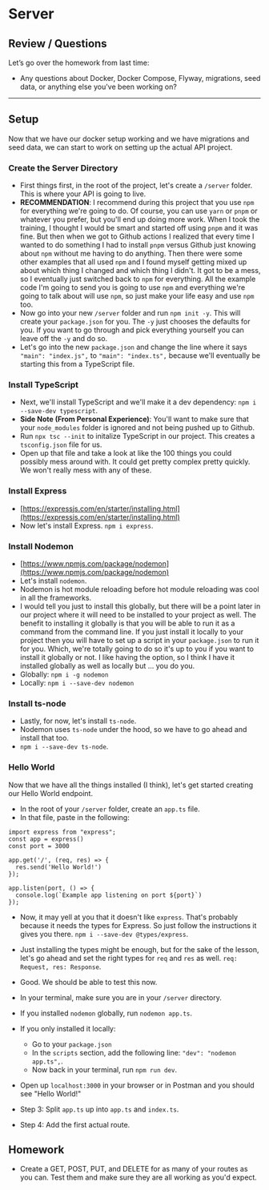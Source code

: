 # Server

## Review / Questions

Let’s go over the homework from last time:

- Any questions about Docker, Docker Compose, Flyway, migrations, seed data, or anything else you've been working on?

---

## Setup

Now that we have our docker setup working and we have migrations and seed data, we can start to work on setting up the actual API project.

### Create the Server Directory

- First things first, in the root of the project, let's create a `/server` folder. This is where your API is going to live.
- **RECOMMENDATION**: I recommend during this project that you use `npm` for everything we're going to do. Of course, you can use `yarn` or `pnpm` or whatever you prefer, but you'll end up doing more work. When I took the training, I thought I would be smart and started off using `pnpm` and it was fine. But then when we got to Github actions I realized that every time I wanted to do something I had to install `pnpm` versus Github just knowing about `npm` without me having to do anything. Then there were some other examples that all used `npm` and I found myself getting mixed up about which thing I changed and which thing I didn't. It got to be a mess, so I eventually just switched back to `npm` for everything. All the example code I'm going to send you is going to use `npm` and everything we're going to talk about will use `npm`, so just make your life easy and use `npm` too.
- Now go into your new `/server` folder and run `npm init -y`. This will create your `package.json` for you. The `-y` just chooses the defaults for you. If you want to go through and pick everything yourself you can leave off the `-y` and do so.
- Let's go into the new `package.json` and change the line where it says `"main": "index.js",` to `"main": "index.ts",` because we'll eventually be starting this from a TypeScript file.

### Install TypeScript

- Next, we'll install TypeScript and we'll make it a dev dependency: `npm i --save-dev typescript`.
- **Side Note (From Personal Experience)**: You'll want to make sure that your `node_modules` folder is ignored and not being pushed up to Github.
- Run `npx tsc --init` to initalize TypeScript in our project. This creates a `tsconfig.json` file for us.
- Open up that file and take a look at like the 100 things you could possibly mess around with. It could get pretty complex pretty quickly. We won't really mess with any of these.

### Install Express

- [https://expressjs.com/en/starter/installing.html](https://expressjs.com/en/starter/installing.html)
- Now let's install Express. `npm i express`.

### Install Nodemon

- [https://www.npmjs.com/package/nodemon](https://www.npmjs.com/package/nodemon)
- Let's install `nodemon`.
- Nodemon is hot module reloading before hot module reloading was cool in all the frameworks.
- I would tell you just to install this globally, but there will be a point later in our project where it will need to be installed to your project as well. The benefit to installing it globally is that you will be able to run it as a command from the command line. If you just install it locally to your project then you will have to set up a script in your `package.json` to run it for you. Which, we're totally going to do so it's up to you if you want to install it globally or not. I like having the option, so I think I have it installed globally as well as locally but ... you do you.
- Globally: `npm i -g nodemon`
- Locally: `npm i --save-dev nodemon`

### Install ts-node

- Lastly, for now, let's install `ts-node`.
- Nodemon uses `ts-node` under the hood, so we have to go ahead and install that too.
- `npm i --save-dev ts-node`.

### Hello World

Now that we have all the things installed (I think), let's get started creating our Hello World endpoint.

- In the root of your `/server` folder, create an `app.ts` file.
- In that file, paste in the following:

```
import express from "express";
const app = express()
const port = 3000

app.get('/', (req, res) => {
  res.send('Hello World!')
});

app.listen(port, () => {
  console.log(`Example app listening on port ${port}`)
});
```

- Now, it may yell at you that it doesn't like `express`. That's probably because it needs the types for Express. So just follow the instructions it gives you there. `npm i --save-dev @types/express`.
- Just installing the types might be enough, but for the sake of the lesson, let's go ahead and set the right types for `req` and `res` as well. `req: Request, res: Response`.
- Good. We should be able to test this now.
- In your terminal, make sure you are in your `/server` directory.
- If you installed `nodemon` globally, run `nodemon app.ts`.
- If you only installed it locally:

  - Go to your `package.json`
  - In the `scripts` section, add the following line: `"dev": "nodemon app.ts",`.
  - Now back in your terminal, run `npm run dev`.

- Open up `localhost:3000` in your browser or in Postman and you should see "Hello World!"

- Step 3: Split `app.ts` up into `app.ts` and `index.ts`.
- Step 4: Add the first actual route.

## Homework

- Create a GET, POST, PUT, and DELETE for as many of your routes as you can. Test them and make sure they are all working as you'd expect.
